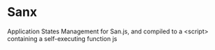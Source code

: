 # Sanx
Application States Management for San.js, and compiled to a &lt;script> containing a self-executing function js
